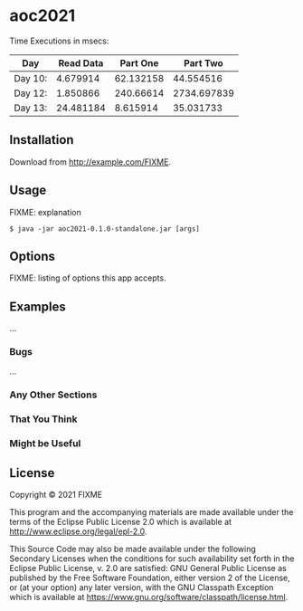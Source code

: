 # aoc2021

Time Executions in msecs: 

| Day         | Read Data   | Part One    | Part Two    |
| ----------- | ----------- | ----------- | ----------- |
| Day 10:      | 4.679914   | 62.132158   | 44.554516   |
| Day 12:      | 1.850866   | 240.66614   | 2734.697839 |
| Day 13:      | 24.481184  | 8.615914    | 35.031733   |

## Installation

Download from http://example.com/FIXME.

## Usage

FIXME: explanation

    $ java -jar aoc2021-0.1.0-standalone.jar [args]

## Options

FIXME: listing of options this app accepts.

## Examples

...

### Bugs

...

### Any Other Sections
### That You Think
### Might be Useful

## License

Copyright © 2021 FIXME

This program and the accompanying materials are made available under the
terms of the Eclipse Public License 2.0 which is available at
http://www.eclipse.org/legal/epl-2.0.

This Source Code may also be made available under the following Secondary
Licenses when the conditions for such availability set forth in the Eclipse
Public License, v. 2.0 are satisfied: GNU General Public License as published by
the Free Software Foundation, either version 2 of the License, or (at your
option) any later version, with the GNU Classpath Exception which is available
at https://www.gnu.org/software/classpath/license.html.

